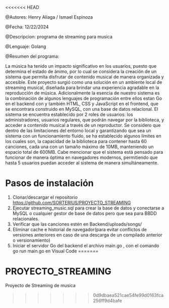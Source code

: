 <<<<<<< HEAD

@Autores: Henry Aliaga / Ismael Espinoza

@Fecha: 12/22/2024

@Descripcion: programa de streaming para musica

@Lenguaje: Golang

@Resumen del programa:

La música ha tenido un impacto significativo en los usuarios, puesto que determina el estado de ánimo, por lo cual se considera la creación de un sistema que permita disfrutar de contenido musical de manera organizada y accesible. Este proyecto surgió como una solución en un ambiente local de streaming musical, diseñada para brindar una experiencia agradable en la reproducción de música.
Adicionalmente la esencia de nuestro sistema es la combinación de algunos lenguajes de programación entre ellos estan Go en el backend con y también HTML, CSS y JavaScript en el frontend, que se encontrara construido en MySQL, con una base de datos relacional.
El sistema se encuentra establecido por 2 roles de usuarios: los administradores, usuarios regulares, que podrán navegar por la biblioteca, y acceder a contenido musical a través de un reproductor.
Se considero que dentro de las limitaciones del entorno local y garantizando que sea un sistema con un funcionamiento fluido, se ha establecido algunos límites en los cuales son, la capacidad de la biblioteca para contener hasta 60 canciones, cada una con un tamaño máximo de 10MB, manteniendo un espacio total de 600MB. Cabe mencionar que el sistema está pensado para funcionar de manera óptima en navegadores modernos, permitiendo que hasta 5 usuarios puedan acceder al sistema de manera simultáneamente.

# Pasos de instalación

1. Clonar/descargar el repositorio https://github.com/SORTERIUS/PROYECTO_STREAMING
2. Ejecutar streaming_music.sql para crear la base de datos y conectarse a MySQL o cualquier gestor de base de datos pero  que sea para BBDD relacionales.
3. Verificar que las canciones estén en Backend/uploads/songs/
4. Eliminar cache e historial de navegador(para evitar conflictos de versiones anteriores en caso de una descarga de un compilado anterior o versionamiento)
5. Iniciar el servidor Go del backend el archivo main.go , con el comando go run main.go en Visual Code
=======
# PROYECTO_STREAMING
Proyecto de Streaming de musica
>>>>>>> 0d9dbaea521cae54fe99d0163fca256ff9d4bafe
